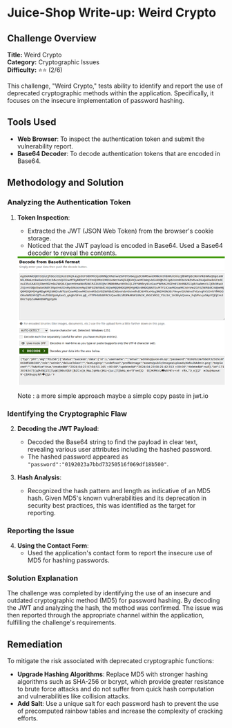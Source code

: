 # Juice-Shop Write-up: Weird Crypto

## Challenge Overview

**Title:** Weird Crypto\
**Category:** Cryptographic Issues\
**Difficulty:** ⭐⭐ (2/6)

This challenge, "Weird Crypto," tests ability to identify and report the use of deprecated cryptographic methods within the application. Specifically, it focuses on the insecure implementation of password hashing.

## Tools Used

- **Web Browser**: To inspect the authentication token and submit the vulnerability report.
- **Base64 Decoder**: To decode authentication tokens that are encoded in Base64.

## Methodology and Solution

### Analyzing the Authentication Token

1. **Token Inspection**:
   - Extracted the JWT (JSON Web Token) from the browser's cookie storage.
   - Noticed that the JWT payload is encoded in Base64. Used a Base64 decoder to reveal the contents. 

   <img src="../assets/difficulty2/weird_crypto_1.png" alt="base64 decode" width="500px">

   Note : a more simple approach maybe a simple copy paste in jwt.io

### Identifying the Cryptographic Flaw

2. **Decoding the JWT Payload**:
   - Decoded the Base64 string to find the payload in clear text, revealing various user attributes including the hashed password.
   - The hashed password appeared as `"password":"0192023a7bbd73250516f069df18b500"`.

3. **Hash Analysis**:
   - Recognized the hash pattern and length as indicative of an MD5 hash. Given MD5's known vulnerabilities and its deprecation in security best practices, this was identified as the target for reporting.

### Reporting the Issue

4. **Using the Contact Form**:
   - Used the application's contact form to report the insecure use of MD5 for hashing passwords.

### Solution Explanation

The challenge was completed by identifying the use of an insecure and outdated cryptographic method (MD5) for password hashing. By decoding the JWT and analyzing the hash, the method was confirmed. The issue was then reported through the appropriate channel within the application, fulfilling the challenge's requirements.

## Remediation

To mitigate the risk associated with deprecated cryptographic functions:

- **Upgrade Hashing Algorithms**: Replace MD5 with stronger hashing algorithms such as SHA-256 or bcrypt, which provide greater resistance to brute force attacks and do not suffer from quick hash computation and vulnerabilities like collision attacks.
- **Add Salt**: Use a unique salt for each password hash to prevent the use of precomputed rainbow tables and increase the complexity of cracking efforts.
